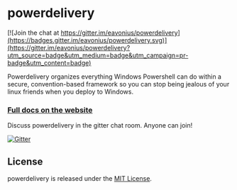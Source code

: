 powerdelivery
=============

[![Join the chat at https://gitter.im/eavonius/powerdelivery](https://badges.gitter.im/eavonius/powerdelivery.svg)](https://gitter.im/eavonius/powerdelivery?utm_source=badge&utm_medium=badge&utm_campaign=pr-badge&utm_content=badge)

Powerdelivery organizes everything Windows Powershell can do within a secure, convention-based framework so you can stop being jealous of your linux friends when you deploy to Windows.

### [Full docs on the website](http://powerdelivery.io)

Discuss powerdelivery in the gitter chat room. Anyone can join!

<a href="https://gitter.im/eavonius/powerdelivery?utm_source=badge&amp;utm_medium=badge&amp;utm_campaign=pr-badge&amp;utm_content=body_badge"><img src="https://camo.githubusercontent.com/5ad685a80908a009eddac405ba0d83ef18bfd4dd/68747470733a2f2f6261646765732e6769747465722e696d2f6561766f6e6975732f706f77657264656c69766572792e737667" alt="Gitter" data-canonical-src="https://badges.gitter.im/eavonius/powerdelivery.svg" style="max-width:100%;"></a>

## License

powerdelivery is released under the [MIT License](http://www.opensource.org/licenses/MIT).
